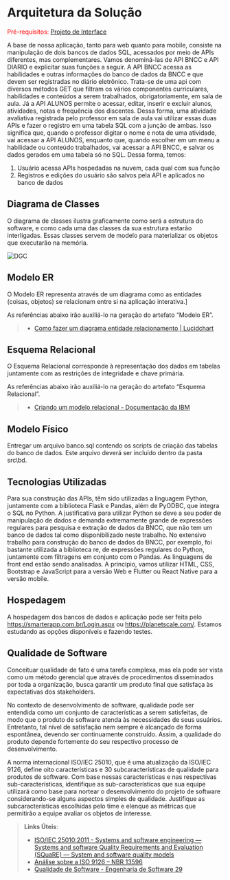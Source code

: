 # Arquitetura da Solução

<span style="color:red">Pré-requisitos: <a href="3-Projeto de Interface.md"> Projeto de Interface</a></span>

A base de nossa aplicação, tanto para web quanto para mobile, consiste na manipulação de dois bancos de dados SQL, acessados por meio de APIs diferentes, mas complementares. Vamos denominá-las de API BNCC e API DIARIO e explicitar suas funções a seguir. 
A API BNCC acessa as habilidades e outras informações do banco de dados da BNCC e que devem ser registradas no diário eletrônico. Trata-se de uma api com diversos métodos GET que filtram os vários componentes curriculares, habilidades e conteúdos a serem trabalhados, obrigatoriamente, em sala de aula.
Já a API ALUNOS permite o acessar, editar, inserir e excluir alunos, atividades, notas e frequência dos discentes. Dessa forma, uma atividade avaliativa registrada pelo professor em sala de aula vai utilizar essas duas APIs e fazer o registro em uma tabela SQL com a junção de ambas. Isso significa que, quando o professor digitar o nome e nota de uma atividade, vai acessar a API ALUNOS, enquanto que, quando escolher em um menu a habilidade ou conteúdo trabalhados, vai acessar a API BNCC, e salvar os dados gerados em uma tabela só no SQL.
Dessa forma, temos:
1) Usuário acessa APIs hospedadas na nuvem, cada qual com sua função
2) Registros e edições do usuário são salvos pela API e aplicados no banco de dados

## Diagrama de Classes

O diagrama de classes ilustra graficamente como será a estrutura do software, e como cada uma das classes da sua estrutura estarão interligadas. Essas classes servem de modelo para materializar os objetos que executarão na memória.

![DGC](img/ArquiteturaSolução/Diagramas%20de%20Classe%20.png)

## Modelo ER

O Modelo ER representa através de um diagrama como as entidades (coisas, objetos) se relacionam entre si na aplicação interativa.]

As referências abaixo irão auxiliá-lo na geração do artefato “Modelo ER”.

> - [Como fazer um diagrama entidade relacionamento | Lucidchart](https://www.lucidchart.com/pages/pt/como-fazer-um-diagrama-entidade-relacionamento)

## Esquema Relacional

O Esquema Relacional corresponde à representação dos dados em tabelas juntamente com as restrições de integridade e chave primária.
 
As referências abaixo irão auxiliá-lo na geração do artefato “Esquema Relacional”.

> - [Criando um modelo relacional - Documentação da IBM](https://www.ibm.com/docs/pt-br/cognos-analytics/10.2.2?topic=designer-creating-relational-model)

## Modelo Físico

Entregar um arquivo banco.sql contendo os scripts de criação das tabelas do banco de dados. Este arquivo deverá ser incluído dentro da pasta src\bd.

## Tecnologias Utilizadas

Para sua construção das APIs, têm sido utilizadas a linguagem Python, juntamente com a biblioteca Flask e Pandas, além de PyODBC, que integra o SQL no Python. A justificativa para utilizar Python se deve a seu poder de manipulação de dados e demanda extremamente grande de expressões regulares para pesquisa e extração de dados da BNCC, que não tem um banco de dados tal como disponibilizado neste trabalho. No extensivo trabalho para construção do banco de dados da BNCC, por exemplo, foi bastante utilizada a biblioteca re, de expressões regulares do Python, juntamente com filtragens em conjunto com o Pandas. 
As linguagens de front end estão sendo analisadas. A princípio, vamos utilizar HTML, CSS, Bootstrap e JavaScript para a versão Web e Flutter ou React Native para a versão mobile. 

## Hospedagem

A hospedagem dos bancos de dados e aplicação pode ser feita pelo https://smarterapp.com.br/Login.aspx ou https://planetscale.com/. Estamos estudando as opções disponíveis e fazendo testes. 

## Qualidade de Software

Conceituar qualidade de fato é uma tarefa complexa, mas ela pode ser vista como um método gerencial que através de procedimentos disseminados por toda a organização, busca garantir um produto final que satisfaça às expectativas dos stakeholders.

No contexto de desenvolvimento de software, qualidade pode ser entendida como um conjunto de características a serem satisfeitas, de modo que o produto de software atenda às necessidades de seus usuários. Entretanto, tal nível de satisfação nem sempre é alcançado de forma espontânea, devendo ser continuamente construído. Assim, a qualidade do produto depende fortemente do seu respectivo processo de desenvolvimento.

A norma internacional ISO/IEC 25010, que é uma atualização da ISO/IEC 9126, define oito características e 30 subcaracterísticas de qualidade para produtos de software.
Com base nessas características e nas respectivas sub-características, identifique as sub-características que sua equipe utilizará como base para nortear o desenvolvimento do projeto de software considerando-se alguns aspectos simples de qualidade. Justifique as subcaracterísticas escolhidas pelo time e elenque as métricas que permitirão a equipe avaliar os objetos de interesse.

> **Links Úteis**:
>
> - [ISO/IEC 25010:2011 - Systems and software engineering — Systems and software Quality Requirements and Evaluation (SQuaRE) — System and software quality models](https://www.iso.org/standard/35733.html/)
> - [Análise sobre a ISO 9126 – NBR 13596](https://www.tiespecialistas.com.br/analise-sobre-iso-9126-nbr-13596/)
> - [Qualidade de Software - Engenharia de Software 29](https://www.devmedia.com.br/qualidade-de-software-engenharia-de-software-29/18209/)
